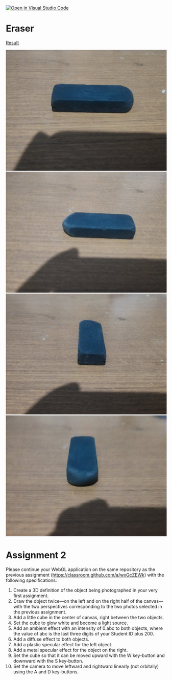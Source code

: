 [![Open in Visual Studio Code](https://classroom.github.com/assets/open-in-vscode-f059dc9a6f8d3a56e377f745f24479a46679e63a5d9fe6f495e02850cd0d8118.svg)](https://classroom.github.com/online_ide?assignment_repo_id=5665707&assignment_repo_type=AssignmentRepo)

# Eraser

[Result](https://cg2021e.github.io/assignment-1-babybeelz20/)

![alt text](https://github.com/cg2021e/assignment-1-babybeelz20/blob/main/assets/eraser1.jpg?raw=true)
![alt text](https://github.com/cg2021e/assignment-1-babybeelz20/blob/main/assets/eraser2.jpg?raw=true)
![alt text](https://github.com/cg2021e/assignment-1-babybeelz20/blob/main/assets/eraser3.jpg?raw=true)
![alt text](https://github.com/cg2021e/assignment-1-babybeelz20/blob/main/assets/eraser4.jpg?raw=true)

# Assignment 2

Please continue your WebGL application on the same repository as the previous assignment (https://classroom.github.com/a/wxGcZEWk) with the following specifications: 

1. Create a 3D definition of the object being photographed in your very first assignment.
2. Draw the object twice—on the left and on the right half of the canvas—with the two perspectives corresponding to the two photos selected in the previous assignment.
3. Add a little cube in the center of canvas, right between the two objects.
4. Set the cube to glow white and become a light source.
5. Add an ambient effect with an intensity of 0.abc to both objects, where the value of abc is the last three digits of your Student ID plus 200.
6. Add a diffuse effect to both objects.
7. Add a plastic specular effect for the left object.
8. Add a metal specular effect for the object on the right.
9. Set the cube so that it can be moved upward with the W key-button and downward with the S key-button.
10. Set the camera to move leftward and rightward linearly (not orbitally) using the A and D key-buttons.
